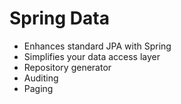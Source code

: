 # Spring Data

* Enhances standard JPA with Spring
* Simplifies your data access layer
* Repository generator
* Auditing
* Paging


